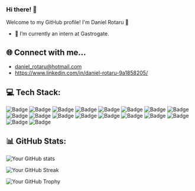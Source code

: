 ### Hi there! 👋
Welcome to my GitHub profile! I'm Daniel Rotaru 🧛


- 🌱 I’m currently an intern at Gastrogate.

## 🌐 Connect with me...

- daniel_rotaru@hotmail.com
- https://www.linkedin.com/in/daniel-rotaru-9a1858205/

## 💻 **Tech Stack:**

![Badge](https://img.shields.io/badge/Tech-HTML-orange)
![Badge](https://img.shields.io/badge/Tech-CSS-blue)
![Badge](https://img.shields.io/badge/Tech-JavaScript-yellow)
![Badge](https://img.shields.io/badge/Tech-React-green)
![Badge](https://img.shields.io/badge/Tech-Vue.js-brightgreen)
![Badge](https://img.shields.io/badge/Tech-Bootstrap-purple)
![Badge](https://img.shields.io/badge/Tech-HTML5-orange)
![Badge](https://img.shields.io/badge/Tech-CSS3-blue)
![Badge](https://img.shields.io/badge/Tech-Sass-pink)
![Badge](https://img.shields.io/badge/Tech-JavaScript-yellow)
![Badge](https://img.shields.io/badge/Tech-Node.js-green)
![Badge](https://img.shields.io/badge/Tech-Express.js-lightgrey)
![Badge](https://img.shields.io/badge/Tech-Typescript-blueviolet)
![Badge](https://img.shields.io/badge/Tech-Git-orange)
![Badge](https://img.shields.io/badge/Tech-Github-black)
![Badge](https://img.shields.io/badge/Tech-Figma-purple)
![Badge](https://img.shields.io/badge/Tech-MongoDB-green)
![Badge](https://img.shields.io/badge/Tech-MySQL-blue)


## 📊 **GitHub Stats:**

<!-- GitHub Readme Stats -->
![Your GitHub stats](https://github-readme-stats.vercel.app/api?username=Hipnosic&show_icons=true&theme=radical)

<!-- GitHub Streak -->
![Your GitHub Streak](https://github-readme-streak-stats.herokuapp.com/?user=Hipnosic&theme=dark)

<!-- GitHub Profile Trophy -->
![Your GitHub Trophy](https://github-profile-trophy.vercel.app/?username=Hipnosic)
